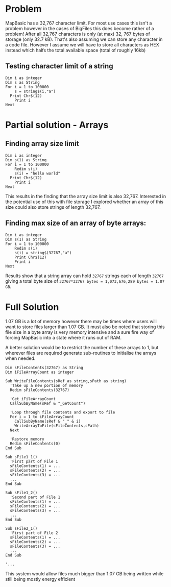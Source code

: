 # Problem

MapBasic has a 32,767 character limit. For most use cases this isn't a problem however in the cases of BigFiles this does become rather of a problem! After all 32,767 characters is only (at max) 32, 767 bytes of storage (only 32.7 kB). That's also assuming we can store any character in a code file. However I assume we will have to store all characters as HEX instead which halfs the total available space (total of roughly 16kb)

## Testing character limit of a string

```
Dim i as integer
Dim s as String
For i = 1 to 100000
	s = string$(i,"a")
  Print Chr$(12)
	Print i
Next
```

# Partial solution - Arrays

## Finding array size limit

```
Dim i as integer
Dim s(1) as String
For i = 1 to 100000
	Redim s(i)
	s(i) = "hello world"
  Print Chr$(12)
	Print i
Next
```

This results in the finding that the array size limit is also 32,767. Interested in the potential use of this with file storage I explored whether an array of this size could also store strings of length 32,767.

## Finding max size of an array of byte arrays:

```
Dim i as integer
Dim s(1) as String
For i = 1 to 100000
	Redim s(i)
	s(i) = string$(32767,"a")
	Print Chr$(12)
	Print i
Next
```

Results show that a string array can hold `32767` strings each of length `32767` giving a total byte size of `32767*32767 bytes = 1,073,676,289 bytes = 1.07 GB`.

# Full Solution

1.07 GB is a lot of memory however there may be times where users will want to store files larger than 1.07 GB.
It must also be noted that storing this file size in a byte array is very memory intensive and a sure fire way of forcing MapBasic into a state where it runs out of RAM.

A better solution would be to restrict the number of these arrays to 1, but wherever files are required generate sub-routines to initialise the arrays when needed.

```
Dim sFileContents(32767) as String
Dim iFileArrayCount as integer

Sub WriteFileContents(sRef as string,sPath as string)
  'Take up a new portion of memory
  Redim sFileContents(32767)
  
  'Get iFileArrayCount
  CallSubByName(sRef & "_GetCount")
  
  'Loop through file contents and export to file
  For i = 1 to iFileArrayCount
    CallSubByName(sRef & "_" & i)
    WriteArrayToFile(sFileContents,sPath)
  Next
  
  'Restore memory
  Redim sFileContents(0)
End Sub

Sub sFile1_1()
  'First part of File 1
  sFileContents(1) = ...
  sFileContents(2) = ...
  sFileContents(3) = ...
  ...
End Sub

Sub sFile1_2()
  'Second part of File 1
  sFileContents(1) = ...
  sFileContents(2) = ...
  sFileContents(3) = ...
  ...
End Sub

Sub sFile2_1()
  'First part of File 2
  sFileContents(1) = ...
  sFileContents(2) = ...
  sFileContents(3) = ...
  ...
End Sub

'...
```

This system would allow files much bigger than 1.07 GB being written while still being mostly energy efficient
